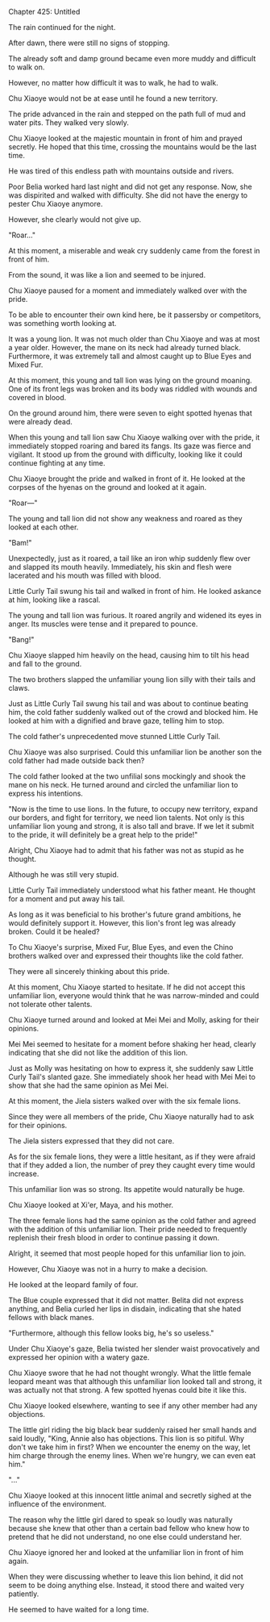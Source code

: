 Chapter 425: Untitled

The rain continued for the night.

After dawn, there were still no signs of stopping.

The already soft and damp ground became even more muddy and difficult to walk on.

However, no matter how difficult it was to walk, he had to walk.

Chu Xiaoye would not be at ease until he found a new territory.

The pride advanced in the rain and stepped on the path full of mud and water pits. They walked very slowly.

Chu Xiaoye looked at the majestic mountain in front of him and prayed secretly. He hoped that this time, crossing the mountains would be the last time.

He was tired of this endless path with mountains outside and rivers.

Poor Belia worked hard last night and did not get any response. Now, she was dispirited and walked with difficulty. She did not have the energy to pester Chu Xiaoye anymore.

However, she clearly would not give up.

"Roar…"

At this moment, a miserable and weak cry suddenly came from the forest in front of him.

From the sound, it was like a lion and seemed to be injured.

Chu Xiaoye paused for a moment and immediately walked over with the pride.

To be able to encounter their own kind here, be it passersby or competitors, was something worth looking at.

It was a young lion. It was not much older than Chu Xiaoye and was at most a year older. However, the mane on its neck had already turned black. Furthermore, it was extremely tall and almost caught up to Blue Eyes and Mixed Fur.

At this moment, this young and tall lion was lying on the ground moaning. One of its front legs was broken and its body was riddled with wounds and covered in blood.

On the ground around him, there were seven to eight spotted hyenas that were already dead.

When this young and tall lion saw Chu Xiaoye walking over with the pride, it immediately stopped roaring and bared its fangs. Its gaze was fierce and vigilant. It stood up from the ground with difficulty, looking like it could continue fighting at any time.

Chu Xiaoye brought the pride and walked in front of it. He looked at the corpses of the hyenas on the ground and looked at it again.

"Roar—"

The young and tall lion did not show any weakness and roared as they looked at each other.

"Bam\!"

Unexpectedly, just as it roared, a tail like an iron whip suddenly flew over and slapped its mouth heavily. Immediately, his skin and flesh were lacerated and his mouth was filled with blood.

Little Curly Tail swung his tail and walked in front of him. He looked askance at him, looking like a rascal.

The young and tall lion was furious. It roared angrily and widened its eyes in anger. Its muscles were tense and it prepared to pounce.

"Bang\!"

Chu Xiaoye slapped him heavily on the head, causing him to tilt his head and fall to the ground.

The two brothers slapped the unfamiliar young lion silly with their tails and claws.

Just as Little Curly Tail swung his tail and was about to continue beating him, the cold father suddenly walked out of the crowd and blocked him. He looked at him with a dignified and brave gaze, telling him to stop.

The cold father's unprecedented move stunned Little Curly Tail.

Chu Xiaoye was also surprised. Could this unfamiliar lion be another son the cold father had made outside back then?

The cold father looked at the two unfilial sons mockingly and shook the mane on his neck. He turned around and circled the unfamiliar lion to express his intentions.

"Now is the time to use lions. In the future, to occupy new territory, expand our borders, and fight for territory, we need lion talents. Not only is this unfamiliar lion young and strong, it is also tall and brave. If we let it submit to the pride, it will definitely be a great help to the pride\!"

Alright, Chu Xiaoye had to admit that his father was not as stupid as he thought.

Although he was still very stupid.

Little Curly Tail immediately understood what his father meant. He thought for a moment and put away his tail.

As long as it was beneficial to his brother's future grand ambitions, he would definitely support it. However, this lion's front leg was already broken. Could it be healed?

To Chu Xiaoye's surprise, Mixed Fur, Blue Eyes, and even the Chino brothers walked over and expressed their thoughts like the cold father.

They were all sincerely thinking about this pride.

At this moment, Chu Xiaoye started to hesitate. If he did not accept this unfamiliar lion, everyone would think that he was narrow-minded and could not tolerate other talents.

Chu Xiaoye turned around and looked at Mei Mei and Molly, asking for their opinions.

Mei Mei seemed to hesitate for a moment before shaking her head, clearly indicating that she did not like the addition of this lion.

Just as Molly was hesitating on how to express it, she suddenly saw Little Curly Tail's slanted gaze. She immediately shook her head with Mei Mei to show that she had the same opinion as Mei Mei.

At this moment, the Jiela sisters walked over with the six female lions.

Since they were all members of the pride, Chu Xiaoye naturally had to ask for their opinions.

The Jiela sisters expressed that they did not care.

As for the six female lions, they were a little hesitant, as if they were afraid that if they added a lion, the number of prey they caught every time would increase.

This unfamiliar lion was so strong. Its appetite would naturally be huge.

Chu Xiaoye looked at Xi'er, Maya, and his mother.

The three female lions had the same opinion as the cold father and agreed with the addition of this unfamiliar lion. Their pride needed to frequently replenish their fresh blood in order to continue passing it down.

Alright, it seemed that most people hoped for this unfamiliar lion to join.

However, Chu Xiaoye was not in a hurry to make a decision.

He looked at the leopard family of four.

The Blue couple expressed that it did not matter. Belita did not express anything, and Belia curled her lips in disdain, indicating that she hated fellows with black manes.

"Furthermore, although this fellow looks big, he's so useless."

Under Chu Xiaoye's gaze, Belia twisted her slender waist provocatively and expressed her opinion with a watery gaze.

Chu Xiaoye swore that he had not thought wrongly. What the little female leopard meant was that although this unfamiliar lion looked tall and strong, it was actually not that strong. A few spotted hyenas could bite it like this.

Chu Xiaoye looked elsewhere, wanting to see if any other member had any objections.

The little girl riding the big black bear suddenly raised her small hands and said loudly, "King, Annie also has objections. This lion is so pitiful. Why don't we take him in first? When we encounter the enemy on the way, let him charge through the enemy lines. When we're hungry, we can even eat him."

"..."

Chu Xiaoye looked at this innocent little animal and secretly sighed at the influence of the environment.

The reason why the little girl dared to speak so loudly was naturally because she knew that other than a certain bad fellow who knew how to pretend that he did not understand, no one else could understand her.

Chu Xiaoye ignored her and looked at the unfamiliar lion in front of him again.

When they were discussing whether to leave this lion behind, it did not seem to be doing anything else. Instead, it stood there and waited very patiently.

He seemed to have waited for a long time.